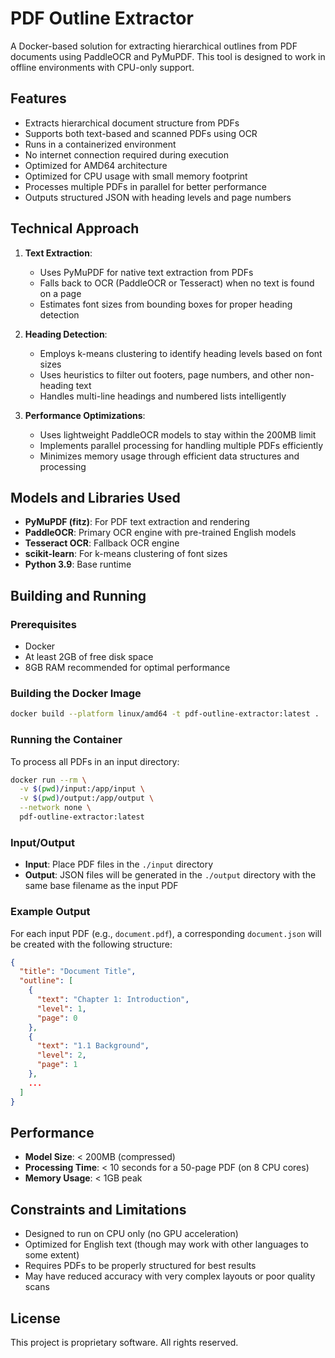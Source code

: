 # PDF Outline Extractor

A Docker-based solution for extracting hierarchical outlines from PDF documents using PaddleOCR and PyMuPDF. This tool is designed to work in offline environments with CPU-only support.

## Features

- Extracts hierarchical document structure from PDFs
- Supports both text-based and scanned PDFs using OCR
- Runs in a containerized environment
- No internet connection required during execution
- Optimized for AMD64 architecture
- Optimized for CPU usage with small memory footprint
- Processes multiple PDFs in parallel for better performance
- Outputs structured JSON with heading levels and page numbers

## Technical Approach

1. **Text Extraction**:
   - Uses PyMuPDF for native text extraction from PDFs
   - Falls back to OCR (PaddleOCR or Tesseract) when no text is found on a page
   - Estimates font sizes from bounding boxes for proper heading detection

2. **Heading Detection**:
   - Employs k-means clustering to identify heading levels based on font sizes
   - Uses heuristics to filter out footers, page numbers, and other non-heading text
   - Handles multi-line headings and numbered lists intelligently

3. **Performance Optimizations**:
   - Uses lightweight PaddleOCR models to stay within the 200MB limit
   - Implements parallel processing for handling multiple PDFs efficiently
   - Minimizes memory usage through efficient data structures and processing

## Models and Libraries Used

- **PyMuPDF (fitz)**: For PDF text extraction and rendering
- **PaddleOCR**: Primary OCR engine with pre-trained English models
- **Tesseract OCR**: Fallback OCR engine
- **scikit-learn**: For k-means clustering of font sizes
- **Python 3.9**: Base runtime

## Building and Running

### Prerequisites

- Docker
- At least 2GB of free disk space
- 8GB RAM recommended for optimal performance

### Building the Docker Image

```bash
docker build --platform linux/amd64 -t pdf-outline-extractor:latest .
```

### Running the Container

To process all PDFs in an input directory:

```bash
docker run --rm \
  -v $(pwd)/input:/app/input \
  -v $(pwd)/output:/app/output \
  --network none \
  pdf-outline-extractor:latest
```

### Input/Output

- **Input**: Place PDF files in the `./input` directory
- **Output**: JSON files will be generated in the `./output` directory with the same base filename as the input PDF

### Example Output

For each input PDF (e.g., `document.pdf`), a corresponding `document.json` will be created with the following structure:

```json
{
  "title": "Document Title",
  "outline": [
    {
      "text": "Chapter 1: Introduction",
      "level": 1,
      "page": 0
    },
    {
      "text": "1.1 Background",
      "level": 2,
      "page": 1
    },
    ...
  ]
}
```

## Performance

- **Model Size**: < 200MB (compressed)
- **Processing Time**: < 10 seconds for a 50-page PDF (on 8 CPU cores)
- **Memory Usage**: < 1GB peak

## Constraints and Limitations

- Designed to run on CPU only (no GPU acceleration)
- Optimized for English text (though may work with other languages to some extent)
- Requires PDFs to be properly structured for best results
- May have reduced accuracy with very complex layouts or poor quality scans

## License

This project is proprietary software. All rights reserved.

